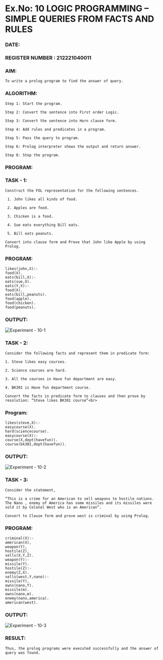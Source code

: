 # Ex.No: 10  LOGIC PROGRAMMING –  SIMPLE QUERIES FROM FACTS AND RULES

### DATE:                                                                            

### REGISTER NUMBER : 212221040011

### AIM: 

    To write a prolog program to find the answer of query. 
    
###  ALGORITHM:

    Step 1: Start the program.
    
    Step 2: Convert the sentence into First order Logic.
    
    Step 3: Convert the sentence into Horn clause form. 
    
    Step 4: Add rules and predicates in a program.
    
    Step 5: Pass the query to program.
    
    Step 6: Prolog interpreter shows the output and return answer.
    
    Step 8: Stop the program.
    
### PROGRAM:
  ### TASK - 1:
    Construct the FOL representation for the following sentences.
  
     1. John likes all kinds of food.
  
     2. Apples are food.
  
     3. Chicken is a food. 
  
     4. Sue eats everything Bill eats.
      
     5. Bill eats peanuts.
     
    Convert into clause form and Prove that John like Apple by using Prolog.
     
### PROGRAM:

    likes(john,X):- 
    food(X). 
    eats(bill,X):- 
    eats(sue,X). 
    eats(Y,X):- 
    food(X). 
    eats(bill,peanuts). 
    food(apple). 
    food(chicken). 
    food(peanuts). 

### OUTPUT:

![Experiment - 10-1](https://github.com/AKASHBKUMAR/AI_Lab_2023-24/assets/113763258/5f338f67-a7b7-4647-9355-86171d925b1a)


### TASK - 2:
    Consider the following facts and represent them in predicate form: 
    
    1. Steve likes easy courses.
    
    2. Science courses are hard.
    
    3. All the courses in Have fun department are easy.
    
    4. BK301 is Have fun department course.
    
    Convert the facts in predicate form to clauses and then prove by resolution: “Steve likes BK301 course”<br> 

### Program:

    likes(steve,X):- 
    easycourse(X). 
    hard(sciencecourse). 
    easycourse(X):- 
    course(X,dept(havefun)). 
    course(bk301,dept(havefun)).

### OUTPUT:

![Experiment - 10-2](https://github.com/AKASHBKUMAR/AI_Lab_2023-24/assets/113763258/f98fd0cb-72ea-4744-acce-d2edec17943b)

### TASK - 3:
    Consider the statement,
    
    “This is a crime for an American to sell weapons to hostile nations. The Nano , enemy of America has some missiles and its missiles were sold it by Colonal West who is an American”.
    
    Convert to Clause form and prove west is criminal by using Prolog.
### PROGRAM:

    criminal(X):- 
    american(X), 
    weapon(Y), 
    hostile(Z), 
    sells(X,Y,Z). 
    weapon(Y):- 
    missile(Y). 
    hostile(Z):- 
    enemy(Z,X). 
    sells(west,Y,nano):- 
    missile(Y), 
    owns(nano,Y). 
    missile(m). 
    owns(nano,m). 
    enemy(nano,america). 
    american(west).

### OUTPUT:

![Experiment - 10-3](https://github.com/AKASHBKUMAR/AI_Lab_2023-24/assets/113763258/04a7998f-1c35-45cc-a854-cc938de9d5c7)


### RESULT:
    Thus, the prolog programs were executed successfully and the answer of query was found.
